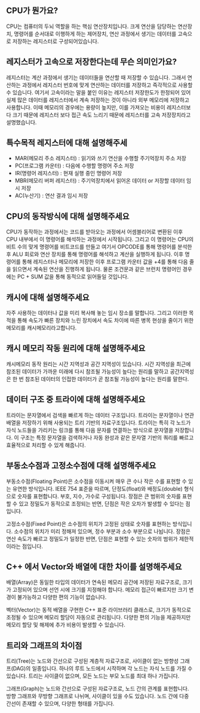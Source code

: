 ## CPU가 뭔가요?

CPU는 컴퓨터의 두뇌 역할을 하는 핵심 연산장치입니다.
크게 연산을 담당하는 연산장치, 명령어를 순서대로 이행하게 하는 제어장치, 연산 과정에서 생기는 데이터를 고속으로 저장하는 레지스터로 구성되어있습니다.

## 레지스터가 고속으로 저장한다는데 무슨 의미인가요?

레지스터는 계산 과정에서 생기는 데이터들을 연산할 때 저장할 수 있습니다. 그래서 연산하는 과정에서 레지스터 번호에 맞게 연산하는 데이터를 저장하고 즉각적으로 사용할 수 있습니다.
여기서 고속이라는 말을 붙인 이유는 레지스터 저장한도가 한정되어 있어 실제 많은 데이터를 레지스터에서 계속 저장하는 것이 아니라 외부 메모리에 저장하고 사용합니다. 
이때 메모리의 경우에는 용량이 높지만, 이를 가져오는 비용이 레지스터보다 크기 때문에 레지스터 보다 접근 속도 느리기 때문에 레지스터를 고속 저장장치라고 설명했습니다.

## 특수목적 레지스터에 대해 설명해주세

- MAR(메모리 주소 레지스터) : 읽기와 쓰기 연산을 수행할 주기억장치 주소 저장
- PC(프로그램 카운터) : 다음에 수행할 명령어 주소 저장
- IR(명령어 레지스터) : 현재 실행 중인 명령어 저장
- MBR(메모리 버퍼 레지스터) : 주기억장치에서 읽어온 데이터 or 저장할 데이터 임시 저장
- AC(누산기) : 연산 결과 임시 저장

## CPU의 동작방식에 대해 설명해주세요

CPU가 동작하는 과정에서는 코드를 받아오는 과정에서 어셈블리어로 변환된 이후 CPU 내부에서 이 명령어를 해석하는 과정에서 시작됩니다. 그리고 이 명령어는 CPU의 비트 수의 맞게 명령어를 비트코드를 만들고 여기서 OPCODE를 통해 명령어를 분석한 후 ALU 회로와 연산 장치를 통해 명령어를 해석하고 계산을 실행하게 됩니다. 이후 명령어를 통해 레지스터나 메모리에 저장한 이후 프로그램 카운터 값을 +4를 통해 다음 줄을 읽으면서 계속된 연산을 진행하게 됩니다. 물론 조건문과 같은 브런치 명령어인 경우에는 PC + SUM 값을 통해 동적으로 읽어들일 것입니다.

## 캐시에 대해 설명해주세요
자주 사용하는 데이터나 값을 미리 복사해 놓는 임시 장소를 말합니다. 그리고 이러한 목적을 통해 속도가 빠른 장치와 느린 장치에서 속도 차이에 따른 병목 현상을 줄이기 위한 메모리를 캐시메모리라고합니다.

## 캐시 메모리 작동 원리에 대해 설명해주세요
캐시메모리 동작 원리는 시간 지역성과 공간 지역성이 있습니다.
시간  지역성을 최근에 참조된 데이터가 가까운 미래에 다시 참조될 가능성이 높다는 원리를 말하고 공간지역성은 한 번 참조된 데이터의 인접한 데이터가 곧 참조될 가능성이 높다는 원리를 말한다.

## 데이터 구조 중 트라이에 대해 설명해주세요
트라이는 문자열에서 검색을 빠르게 하는 데이터 구조입니다.
트라이는 문자열이나 연관 배열을 저장하기 위해 사용되는 트리 기반의 자료구조입니다. 트라이는 특히 각 노드가 자식 노드들을 가리키는 링크를 통해 다음 문자를 연결하는 방식으로 문자열을 저장합니다. 이 구조는 특정 문자열을 검색하거나 자동 완성과 같은 문자열 기반의 쿼리를 빠르고 효율적으로 처리할 수 있게 해줍니다.

## 부동소수점과 고정소수점에 대해 설명해주세요
부동소수점(Floating Point)은 소수점을 이동시켜 매우 큰 수나 작은 수를 표현할 수 있는 유연한 방식입니다. IEEE 754 표준을 따르며, 단정도(float)와 배정도(double) 형식으로 숫자를 표현합니다. 부호, 지수, 가수로 구성됩니다. 장점은 큰 범위의 숫자를 표현할 수 있고 정밀도가 동적으로 조정되는 반면, 단점은 작은 오차가 발생할 수 있다는 점입니다.

고정소수점(Fixed Point)은 소수점의 위치가 고정된 상태로 숫자를 표현하는 방식입니다. 소수점의 위치가 미리 정해져 있으며, 정수 부분과 소수 부분으로 나뉩니다. 장점은 연산 속도가 빠르고 정밀도가 일정한 반면, 단점은 표현할 수 있는 숫자의 범위가 제한적이라는 점입니다.
## C++ 에서 Vector와 배열에 대한 차이를 설명해주세요
배열(Array)은 동일한 타입의 데이터가 연속된 메모리 공간에 저장된 자료구조로, 크기가 고정되어 있으며 선언 시에 크기를 지정해야 합니다. 메모리 접근이 빠르지만 크기 변경이 불가능하고 다양한 편의 기능이 없습니다.

벡터(Vector)는 동적 배열을 구현한 C++ 표준 라이브러리 클래스로, 크기가 동적으로 조정될 수 있으며 메모리 할당이 자동으로 관리됩니다. 다양한 편의 기능을 제공하지만 메모리 할당 및 해제에 추가 비용이 발생할 수 있습니다.
## 트리와 그래프의 차이점

트리(Tree)는 노드와 간선으로 구성된 계층적 자료구조로, 사이클이 없는 방향성 그래프(DAG)의 일종입니다. 하나의 루트 노드에서 시작하며 각 노드는 자식 노드를 가질 수 있습니다. 트리는 사이클이 없으며, 모든 노드는 부모 노드를 최대 하나 가집니다.

그래프(Graph)는 노드와 간선으로 구성된 자료구조로, 노드 간의 관계를 표현합니다. 방향 그래프와 무방향 그래프로 나뉘며, 사이클이 있을 수도 있습니다. 노드 간에 다중 간선이 존재할 수 있으며, 다양한 형태를 가집니다.